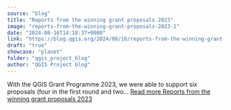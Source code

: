 ```yaml
---
source: "blog"
title: "Reports from the winning grant proposals 2023"
image: "reports-from-the-winning-grant-proposals-2023-2"
date: "2024-08-16T14:18:37+0000"
link: "https://blog.qgis.org/2024/08/16/reports-from-the-winning-grant-proposals-2023-2/"
draft: "true"
showcase: "planet"
folder: "qgis_project_blog"
author: "QGIS Project blog"
---
```


With the QGIS Grant Programme 2023, we were able to support six proposals (four in the first round and two&#8230; <a class="read-more" href="https://blog.qgis.org/2024/08/16/reports-from-the-winning-grant-proposals-2023-2/">Read more <span class="screen-reader-text">Reports from the winning grant proposals&#160;2023</span></a>
